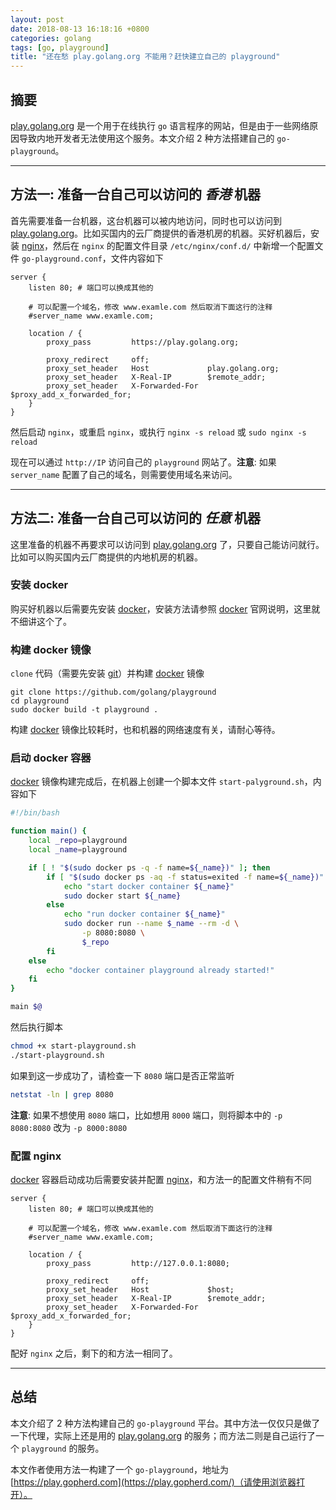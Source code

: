 ```yaml
---
layout: post
date: 2018-08-13 16:18:16 +0800
categories: golang
tags: [go, playground]
title: "还在愁 play.golang.org 不能用？赶快建立自己的 playground"
---
```


## 摘要

[play.golang.org][play-golang-org] 是一个用于在线执行 `go` 语言程序的网站，但是由于一些网络原因导致内地开发者无法使用这个服务。本文介绍 2 种方法搭建自己的 `go-playground`。

---

## 方法一: 准备一台自己可以访问的 _香港_ 机器

首先需要准备一台机器，这台机器可以被内地访问，同时也可以访问到 [play.golang.org][play-golang-org]。比如买国内的云厂商提供的香港机房的机器。买好机器后，安装 [nginx][nginx]，然后在 `nginx` 的配置文件目录 `/etc/nginx/conf.d/` 中新增一个配置文件 `go-playground.conf`，文件内容如下

```
server {
	listen 80; # 端口可以换成其他的

	# 可以配置一个域名，修改 www.examle.com 然后取消下面这行的注释
	#server_name www.examle.com;

	location / {
		proxy_pass         https://play.golang.org;
		
		proxy_redirect     off;
		proxy_set_header   Host             play.golang.org;
		proxy_set_header   X-Real-IP        $remote_addr;
		proxy_set_header   X-Forwarded-For  $proxy_add_x_forwarded_for;
	}
}
```

然后启动 `nginx`，或重启 `nginx`，或执行 `nginx -s reload` 或 `sudo nginx -s reload`

现在可以通过 `http://IP` 访问自己的 `playground` 网站了。**注意**: 如果 `server_name` 配置了自己的域名，则需要使用域名来访问。

---

## 方法二: 准备一台自己可以访问的 _任意_ 机器

这里准备的机器不再要求可以访问到 [play.golang.org][play-golang-org] 了，只要自己能访问就行。比如可以购买国内云厂商提供的内地机房的机器。

### 安装 docker

购买好机器以后需要先安装 [docker][docker]，安装方法请参照 [docker][docker] 官网说明，这里就不细讲这个了。

### 构建 docker 镜像

`clone` 代码（需要先安装 [git][git]）并构建 [docker][docker] 镜像

```
git clone https://github.com/golang/playground
cd playground
sudo docker build -t playground .
```

构建 [docker][docker] 镜像比较耗时，也和机器的网络速度有关，请耐心等待。

### 启动 docker 容器

[docker][docker] 镜像构建完成后，在机器上创建一个脚本文件 `start-palyground.sh`，内容如下

```sh
#!/bin/bash

function main() {
	local _repo=playground
	local _name=playground

	if [ ! "$(sudo docker ps -q -f name=${_name})" ]; then
		if [ "$(sudo docker ps -aq -f status=exited -f name=${_name})" ]; then
			echo "start docker container ${_name}"
			sudo docker start ${_name}
		else
			echo "run docker container ${_name}"
			sudo docker run --name $_name --rm -d \
				-p 8080:8080 \
				$_repo
		fi
	else
		echo "docker container playground already started!"
	fi
}

main $@
```

然后执行脚本

```sh
chmod +x start-playground.sh
./start-playground.sh
```

如果到这一步成功了，请检查一下 `8080` 端口是否正常监听

```sh
netstat -ln | grep 8080
```

**注意**: 如果不想使用 `8080` 端口，比如想用 `8000` 端口，则将脚本中的 `-p 8080:8080` 改为 `-p 8000:8080`

### 配置 nginx

[docker][docker] 容器启动成功后需要安装并配置 [nginx][nginx]，和方法一的配置文件稍有不同

```
server {
	listen 80; # 端口可以换成其他的

	# 可以配置一个域名，修改 www.examle.com 然后取消下面这行的注释
	#server_name www.examle.com;

	location / {
		proxy_pass         http://127.0.0.1:8080;
		
		proxy_redirect     off;
		proxy_set_header   Host             $host;
		proxy_set_header   X-Real-IP        $remote_addr;
		proxy_set_header   X-Forwarded-For  $proxy_add_x_forwarded_for;
	}
}
```

配好 `nginx` 之后，剩下的和方法一相同了。

---

## 总结

本文介绍了 2 种方法构建自己的 `go-playground` 平台。其中方法一仅仅只是做了一下代理，实际上还是用的 [play.golang.org][play-golang-org] 的服务；而方法二则是自己运行了一个 `playground` 的服务。

本文作者使用方法一构建了一个 `go-playground`，地址为 [https://play.gopherd.com](https://play.gopherd.com/)（请使用浏览器打开）。

[go]: https://golang.org/ "Golang"
[nginx]: https://www.nginx.com/ "Nginx"
[docker]: https://www.docker.com/ "Docker"
[git]: https://git-scm.com/ "Git"
[play-golang-org]: https://play.golang.org/ "play.golang.org"
